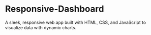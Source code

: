 # Responsive-Dashboard
A sleek, responsive web app built with HTML, CSS, and JavaScript to visualize data with dynamic charts.
